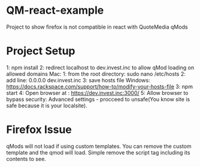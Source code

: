 # QM-react-example
Project to show firefox is not compatible in react with QuoteMedia qMods


# Project Setup
1: npm install
2: redirect localhost to dev.invest.inc to allow qMod loading on allowed domains 
    Mac: 
        1: from the root directory: sudo nano /etc/hosts
        2: add line: 0.0.0.0 dev.invest.inc
        3: save hosts file
    Windows: https://docs.rackspace.com/support/how-to/modify-your-hosts-file
3: npm start
4: Open browser at : https://dev.invest.inc:3000/
5: Allow browser to bypass security: Advanced settings - procceed to unsafe(You know site is safe because it is your localsite). 

# Firefox Issue
qMods will not load if using custom templates.
You can remove the custom template and the qmod will load. Simple remove the script tag including its contents to see.
